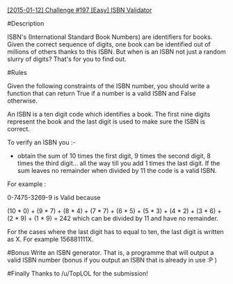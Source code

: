 [[2015-01-12] Challenge #197 [Easy] ISBN Validator](http://www.reddit.com/r/dailyprogrammer/comments/2s7ezp/20150112_challenge_197_easy_isbn_validator/)

#Description

ISBN's (International Standard Book Numbers) are identifiers for books. Given the correct sequence of digits, one book can be identified out of millions of others thanks to this ISBN. But when is an ISBN not just a random slurry of digits? That's for you to find out.

#Rules

Given the following constraints of the ISBN number, you should write a function that can return True if a number is a valid ISBN and False otherwise.

An ISBN is a ten digit code which identifies a book. The first nine digits represent the book and the last digit is used to make sure the ISBN is correct.

To verify an ISBN you :-

* obtain the sum of 10 times the first digit, 9 times the second digit, 8 times the third digit... all the way till you add 1 times the last digit. If the sum leaves no remainder when divided by 11 the code is a valid ISBN.

For example :

0-7475-3269-9 is Valid because 

(10 * 0) + (9 * 7) + (8 * 4) + (7 * 7) + (6 * 5) + (5 * 3) + (4 * 2) + (3 * 6) + (2 * 9) + (1 * 9) = 242 which can be divided by 11 and have no remainder. 

For the cases where the last digit has to equal to ten, the last digit is written as X. For example 156881111X.


#Bonus
Write an ISBN generator. That is, a programme that will output a valid ISBN number (bonus if you output an ISBN that is already in use :P )

#Finally
Thanks to /u/TopLOL for the submission!
